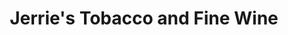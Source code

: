 ---
title: "Jerrie's Tobacco and Fine Wine"
url: /denver/jerries-tobacco-and-fine-wine/
shop: tobacco
---